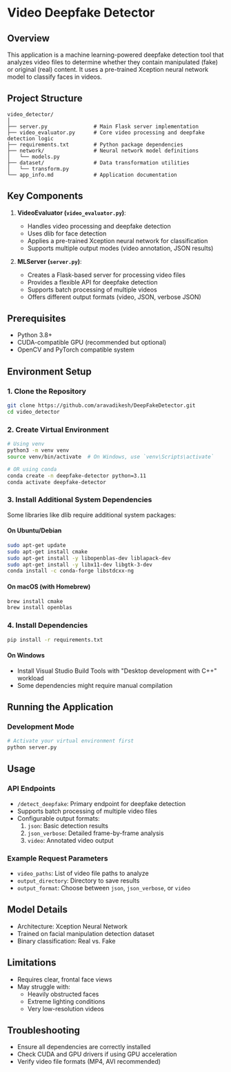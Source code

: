 # Video Deepfake Detector

## Overview
This application is a machine learning-powered deepfake detection tool that analyzes video files to determine whether they contain manipulated (fake) or original (real) content. It uses a pre-trained Xception neural network model to classify faces in videos.

## Project Structure
```
video_detector/
│
├── server.py               # Main Flask server implementation
├── video_evaluator.py      # Core video processing and deepfake detection logic
├── requirements.txt        # Python package dependencies
├── network/                # Neural network model definitions
│   └── models.py           
├── dataset/                # Data transformation utilities
│   └── transform.py        
└── app_info.md             # Application documentation
```

## Key Components
1. **VideoEvaluator (`video_evaluator.py`)**: 
   - Handles video processing and deepfake detection
   - Uses dlib for face detection
   - Applies a pre-trained Xception neural network for classification
   - Supports multiple output modes (video annotation, JSON results)

2. **MLServer (`server.py`)**: 
   - Creates a Flask-based server for processing video files
   - Provides a flexible API for deepfake detection
   - Supports batch processing of multiple videos
   - Offers different output formats (video, JSON, verbose JSON)

## Prerequisites
- Python 3.8+
- CUDA-compatible GPU (recommended but optional)
- OpenCV and PyTorch compatible system

## Environment Setup

### 1. Clone the Repository
```bash
git clone https://github.com/aravadikesh/DeepFakeDetector.git
cd video_detector
```

### 2. Create Virtual Environment
```bash
# Using venv
python3 -m venv venv
source venv/bin/activate  # On Windows, use `venv\Scripts\activate`

# OR using conda
conda create -n deepfake-detector python=3.11
conda activate deepfake-detector
```

### 3. Install Additional System Dependencies
Some libraries like dlib require additional system packages:

#### On Ubuntu/Debian
```bash
sudo apt-get update
sudo apt-get install cmake
sudo apt-get install -y libopenblas-dev liblapack-dev
sudo apt-get install -y libx11-dev libgtk-3-dev
conda install -c conda-forge libstdcxx-ng
```

#### On macOS (with Homebrew)
```bash
brew install cmake
brew install openblas
```

### 4. Install Dependencies
```bash
pip install -r requirements.txt
```

#### On Windows
- Install Visual Studio Build Tools with "Desktop development with C++" workload
- Some dependencies might require manual compilation

## Running the Application

### Development Mode
```bash
# Activate your virtual environment first
python server.py
```

## Usage

### API Endpoints
- `/detect_deepfake`: Primary endpoint for deepfake detection
- Supports batch processing of multiple video files
- Configurable output formats:
  1. `json`: Basic detection results
  2. `json_verbose`: Detailed frame-by-frame analysis
  3. `video`: Annotated video output

### Example Request Parameters
- `video_paths`: List of video file paths to analyze
- `output_directory`: Directory to save results
- `output_format`: Choose between `json`, `json_verbose`, or `video`

## Model Details
- Architecture: Xception Neural Network
- Trained on facial manipulation detection dataset
- Binary classification: Real vs. Fake

## Limitations
- Requires clear, frontal face views
- May struggle with:
  - Heavily obstructed faces
  - Extreme lighting conditions
  - Very low-resolution videos

## Troubleshooting
- Ensure all dependencies are correctly installed
- Check CUDA and GPU drivers if using GPU acceleration
- Verify video file formats (MP4, AVI recommended)


